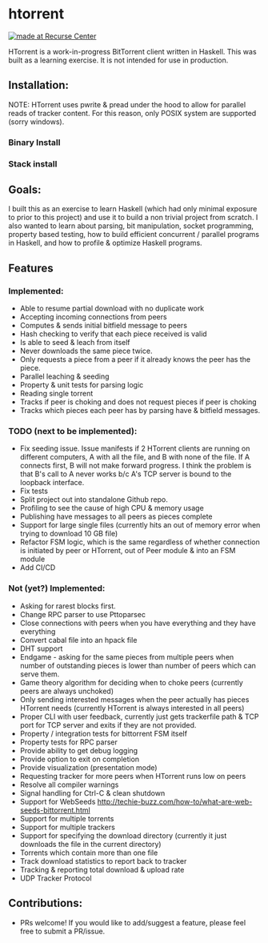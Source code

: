 # htorrent
[![made at Recurse Center](https://cdn.rawgit.com/heatherbooker/made_at_rc/master/made_at_RC.svg)](https://www.recurse.com)

HTorrent is a work-in-progress BitTorrent client written in Haskell. This was built as a learning exercise. It is not intended for use in production.

## Installation:
NOTE: HTorrent uses pwrite & pread under the hood to allow for parallel reads of tracker content. For this reason, only POSIX system are supported (sorry windows).

### Binary Install
### Stack install


## Goals:
I built this as an exercise to learn Haskell (which had only minimal exposure to prior to this project) and use it to build a non trivial project from scratch.
I also wanted to learn about parsing, bit manipulation, socket programming, property based testing, how to build efficient concurrent / parallel programs in Haskell, and how to profile & optimize Haskell programs.


## Features
### Implemented:
- Able to resume partial download with no duplicate work
- Accepting incoming connections from peers
- Computes & sends initial bitfield message to peers
- Hash checking to verify that each piece received is valid
- Is able to seed & leach from itself
- Never downloads the same piece twice.
- Only requests a piece from a peer if it already knows the peer has the piece.
- Parallel leaching & seeding
- Property & unit tests for parsing logic
- Reading single torrent
- Tracks if peer is choking and does not request pieces if peer is choking
- Tracks which pieces each peer has by parsing have & bitfield messages.

### TODO (next to be implemented):
- Fix seeding issue. Issue manifests if 2 HTorrent clients are running on different computers, A with all the file, and B with none of the file. If A connects first, B will not make forward progress. I think the problem is that B's call to A never works b/c A's TCP server is bound to the loopback interface.
- Fix tests
- Split project out into standalone Github repo.
- Profiling to see the cause of high CPU & memory usage
- Publishing have messages to all peers as pieces complete
- Support for large single files (currently hits an out of memory error when trying to download 10 GB file)
- Refactor FSM logic, which is the same regardless of whether connection is initiated by peer or HTorrent, out of Peer module & into an FSM module
- Add CI/CD

### Not (yet?) Implemented:
- Asking for rarest blocks first.
- Change RPC parser to use Pttoparsec
- Close connections with peers when you have everything and they have everything
- Convert cabal file into an hpack file
- DHT support
- Endgame - asking for the same pieces from multiple peers when number of outstanding pieces is lower than number of peers which can serve them.
- Game theory algorithm for deciding when to choke peers (currently peers are always unchoked)
- Only sending interested messages when the peer actually has pieces HTorrent needs (currently HTorrent is always interested in all peers)
- Proper CLI with user feedback, currently just gets trackerfile path & TCP port for TCP server and exits if they are not provided.
- Property / integration tests for bittorrent FSM itself
- Property tests for RPC parser
- Provide ability to get debug logging
- Provide option to exit on completion
- Provide visualization (presentation mode)
- Requesting tracker for more peers when HTorrent runs low on peers
- Resolve all compiler warnings
- Signal handling for Ctrl-C & clean shutdown
- Support for WebSeeds http://techie-buzz.com/how-to/what-are-web-seeds-bittorrent.html
- Support for multiple torrents
- Support for multiple trackers
- Support for specifying the download directory (currently it just downloads the file in the current directory)
- Torrents which contain more than one file
- Track download statistics to report back to tracker
- Tracking & reporting total download & upload rate
- UDP Tracker Protocol

## Contributions:
- PRs welcome! If you would like to add/suggest a feature, please feel free to submit a PR/issue.

